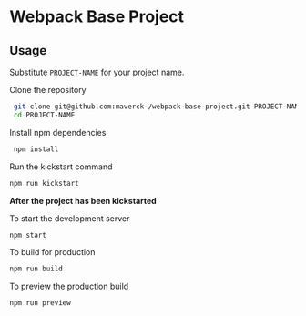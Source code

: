 # Webpack Base Project

## Usage

Substitute `PROJECT-NAME` for your project name.

Clone the repository

```sh
 git clone git@github.com:maverck-/webpack-base-project.git PROJECT-NAME
 cd PROJECT-NAME
```

Install npm dependencies

```sh
 npm install 
```

Run the kickstart command
```sh
npm run kickstart
```

**After the project has been kickstarted**

To start the development server

```sh
npm start
```

To build for production

```sh
npm run build
```

To preview the production build
```sh
npm run preview
```
